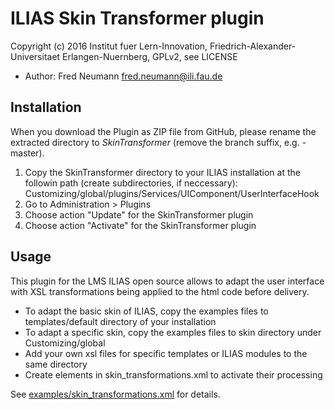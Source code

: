 ILIAS Skin Transformer plugin
=============================

Copyright (c) 2016 Institut fuer Lern-Innovation, Friedrich-Alexander-Universitaet Erlangen-Nuernberg, GPLv2, see LICENSE

* Author:   Fred Neumann <fred.neumann@ili.fau.de>

Installation
------------

When you download the Plugin as ZIP file from GitHub, please rename the extracted directory to *SkinTransformer*
(remove the branch suffix, e.g. -master).

1. Copy the SkinTransformer directory to your ILIAS installation at the followin path
(create subdirectories, if neccessary): Customizing/global/plugins/Services/UIComponent/UserInterfaceHook
2. Go to Administration > Plugins
3. Choose action  "Update" for the SkinTransformer plugin
4. Choose action  "Activate" for the SkinTransformer plugin

Usage
-----
This plugin for the LMS ILIAS open source allows to adapt the user interface with XSL transformations 
being applied to the html code before delivery.

* To adapt the basic skin of ILIAS, copy the examples files to templates/default directory of your installation
* To adapt a specific skin, copy the examples files to skin directory under Customizing/global
* Add your own xsl files for specific templates or ILIAS modules to the same directory 
* Create <trans> elements in skin_transformations.xml to activate their processing

See [examples/skin_transformations.xml](examples/skin_transformations.xml) for details.

